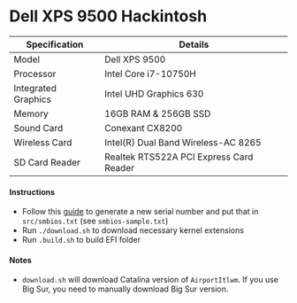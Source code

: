 # Dell XPS 9500 Hackintosh

| Specification       | Details                                 |
| ------------------- | --------------------------------------- |
| Model               | Dell XPS 9500                           |
| Processor           | Intel Core i7-10750H                    |
| Integrated Graphics | Intel UHD Graphics 630                  |
| Memory              | 16GB RAM & 256GB SSD                    |
| Sound Card          | Conexant CX8200                         |
| Wireless Card       | Intel(R) Dual Band Wireless-AC 8265     |
| SD Card Reader      | Realtek RTS522A PCI Express Card Reader |

#### Instructions

- Follow this [guide](https://dortania.github.io/OpenCore-Post-Install/universal/iservices.html#generate-a-new-serial) to generate a new serial number and put that in `src/smbios.txt` (see `smbios-sample.txt`)
- Run `./download.sh` to download necessary kernel extensions
- Run `.build.sh` to build EFI folder

#### Notes

- `download.sh` will download Catalina version of `AirportItlwm`. If you use Big Sur, you need to manually download Big Sur version.

